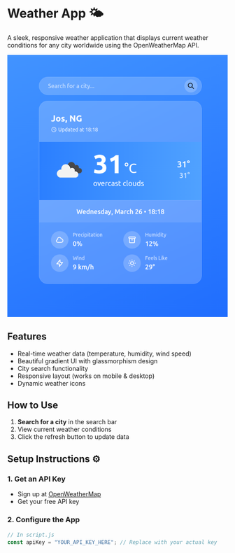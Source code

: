 # Weather App 🌤️

A sleek, responsive weather application that displays current weather conditions for any city worldwide using the OpenWeatherMap API.

![Weather App Screenshot](./public/screenshot.png) 

## Features 
- Real-time weather data (temperature, humidity, wind speed)
- Beautiful gradient UI with glassmorphism design
- City search functionality
- Responsive layout (works on mobile & desktop)
- Dynamic weather icons

## How to Use 
1. **Search for a city** in the search bar
2. View current weather conditions
3. Click the refresh button to update data

## Setup Instructions ⚙️

### 1. Get an API Key
- Sign up at [OpenWeatherMap](https://openweathermap.org/api)
- Get your free API key

### 2. Configure the App
```javascript
// In script.js
const apiKey = "YOUR_API_KEY_HERE"; // Replace with your actual key